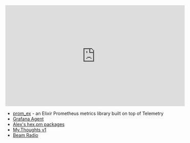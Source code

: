 <iframe width="560" height="315" src="https://www.youtube.com/embed/90pKWXj5CII" title="Ship It! #3 Live" frameborder="0" allow="accelerometer; autoplay; clipboard-write; encrypted-media; gyroscope; picture-in-picture" allowfullscreen></iframe>

- [prom_ex](https://github.com/akoutmos/prom_ex) - an Elixir Prometheus metrics library built on top of Telemetry
- [Grafana Agent](https://github.com/grafana/agent)
- [Alex's hex.pm packages](https://hex.pm/users/akoutmos)
- [My.Thoughts v1](https://akoutmos.com/)
- [Beam Radio](https://www.beamrad.io/)